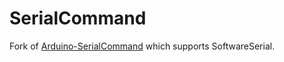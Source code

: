 SerialCommand
=============

Fork of
[Arduino-SerialCommand](https://github.com/kroimon/Arduino-SerialCommand) which
supports SoftwareSerial.
